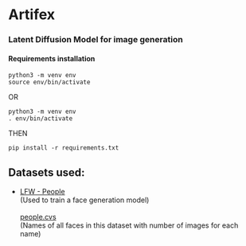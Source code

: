 # Artifex
### Latent Diffusion Model for image generation

#### Requirements installation
```
python3 -m venv env
source env/bin/activate
```
OR
```
python3 -m venv env
. env/bin/activate
```
THEN
```
pip install -r requirements.txt
```

## Datasets used:
* [LFW - People](https://www.kaggle.com/datasets/atulanandjha/lfwpeople/data?select=lfw-funneled.tgz) \
  (Used to train a face generation model)\
  \
  [people.cvs](https://www.kaggle.com/code/jake126/face-detection-using-cnn-with-the-lfw-dataset/input?select=people.csv) \
  (Names of all faces in this dataset with number of images for each name)
